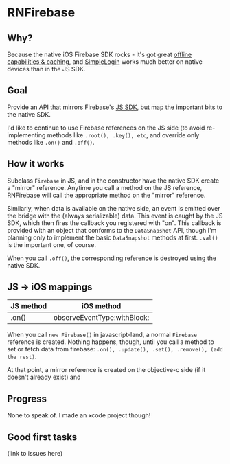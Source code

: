 # RNFirebase

## Why?

Because the native iOS Firebase SDK rocks - it's got great [offline capabilities & caching](https://www.firebase.com/docs/ios/guide/offline-capabilities.html), and [SimpleLogin](https://www.firebase.com/docs/ios/guide/user-auth.html) works much better on native devices than in the JS SDK.

## Goal

Provide an API that mirrors Firebase's [JS SDK](https://www.firebase.com/docs/web/api/), but map the important bits to the native SDK.

I'd like to continue to use Firebase references on the JS side (to avoid re-implementing methods like `.root(), .key(), etc`, and override only methods like `.on()` and `.off()`.

## How it works

Subclass `Firebase` in JS, and in the constructor have the native SDK create a "mirror" reference. Anytime you call a method on the JS reference, RNFirebase will call the appropriate method on the "mirror" reference.

Similarly, when data is available on the native side, an event is emitted over the bridge with the (always serializable) data. This event is caught by the JS SDK, which then fires the callback you registered with "on". This callback is provided with an object that conforms to the `DataSnapshot` API, though I'm planning only to implement the basic `DataSnapshot` methods at first. `.val()` is the important one, of course.

When you call `.off()`, the corresponding reference is destroyed using the native SDK.

## JS -> iOS mappings

| JS method | iOS method |
| ------------- | ------------- |
| .on() | observeEventType:withBlock: |

When you call `new Firebase()` in javascript-land, a normal `Firebase` reference is created. Nothing happens, though, until you call a method to set or fetch data from firebase: `.on(), .update(), .set(), .remove(), (add the rest)`.

At that point, a mirror reference is created on the objective-c side (if it doesn't already exist) and 

## Progress

None to speak of. I made an xcode project though!

## Good first tasks
(link to issues here)